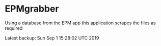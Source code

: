 # EPMgrabber
Using a database from the EPM app this application scrapes the files as required


Latest backup: Sun Sep 1 15:28:02 UTC 2019
